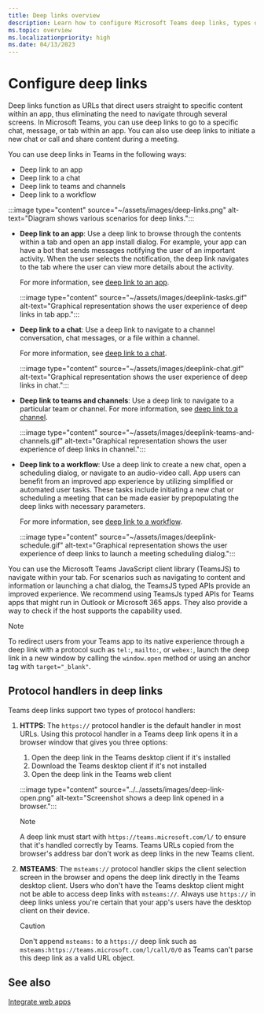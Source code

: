 ```yaml
---
title: Deep links overview
description: Learn how to configure Microsoft Teams deep links, types of deep links, and protocol handlers in deep links.
ms.topic: overview
ms.localizationpriority: high
ms.date: 04/13/2023
---
```


# Configure deep links

Deep links function as URLs that direct users straight to specific content within an app, thus eliminating the need to navigate through several screens. In Microsoft Teams, you can use deep links to go to a specific chat, message, or tab within an app. You can also use deep links to initiate a new chat or call and share content during a meeting.

You can use deep links in Teams in the following ways:

* Deep link to an app
* Deep link to a chat
* Deep link to teams and channels
* Deep link to a workflow

:::image type="content" source="~/assets/images/deep-links.png" alt-text="Diagram shows various scenarios for deep links.":::

* **Deep link to an app**: Use a deep link to browse through the contents within a tab and open an app install dialog. For example, your app can have a bot that sends messages notifying the user of an important activity. When the user selects the notification, the deep link navigates to the tab where the user can view more details about the activity.

    For more information, see [deep link to an app](~/concepts/build-and-test/deep-link-application.md).

    :::image type="content" source="~/assets/images/deeplink-tasks.gif" alt-text="Graphical representation shows the user experience of deep links in tab app.":::

* **Deep link to a chat**: Use a deep link to navigate to a channel conversation, chat messages, or a file within a channel.

    For more information, see [deep link to a chat](~/concepts/build-and-test/deep-link-teams.md).

    :::image type="content" source="~/assets/images/deeplink-chat.gif" alt-text="Graphical representation shows the user experience of deep links in chat.":::

* **Deep link to teams and channels**: Use a deep link to navigate to a particular team or channel. For more information, see [deep link to a channel](~/concepts/build-and-test/deep-link-teams.md).

    :::image type="content" source="~/assets/images/deeplink-teams-and-channels.gif" alt-text="Graphical representation shows the user experience of deep links in channel.":::

* **Deep link to a workflow**: Use a deep link to create a new chat, open a scheduling dialog, or navigate to an audio-video call. App users can benefit from an improved app experience by utilizing simplified or automated user tasks. These tasks include initiating a new chat or scheduling a meeting that can be made easier by prepopulating the deep links with necessary parameters.

    For more information, see [deep link to a workflow](~/concepts/build-and-test/deep-link-workflow.md).

    :::image type="content" source="~/assets/images/deeplink-schedule.gif" alt-text="Graphical representation shows the user experience of deep links to launch a meeting scheduling dialog.":::

You can use the Microsoft Teams JavaScript client library (TeamsJS) to navigate within your tab. For scenarios such as navigating to content and information or launching a chat dialog, the TeamsJS typed APIs provide an improved experience. We recommend using TeamsJs typed APIs for Teams apps that might run in Outlook or Microsoft 365 apps. They also provide a way to check if the host supports the capability used.

> [!NOTE]
> To redirect users from your Teams app to its native experience through a deep link with a protocol such as `tel:`, `mailto:`, or `webex:`, launch the deep link in a new window by calling the `window.open` method or using an anchor tag with `target="_blank"`.

## Protocol handlers in deep links

Teams deep links support two types of protocol handlers:

1. **HTTPS**: The `https://` protocol handler is the default handler in most URLs. Using this protocol handler in a Teams deep link opens it in a browser window that gives you three options:
    1. Open the deep link in the Teams desktop client if it's installed
    2. Download the Teams desktop client if it's not installed
    3. Open the deep link in the Teams web client

    :::image type="content" source="../../assets/images/deep-link-open.png" alt-text="Screenshot shows a deep link opened in a browser.":::

    > [!NOTE]
    > A deep link must start with `https://teams.microsoft.com/l/` to ensure that it's handled correctly by Teams. Teams URLs copied from the browser's address bar don't work as deep links in the new Teams client.

2. **MSTEAMS**: The `msteams://` protocol handler skips the client selection screen in the browser and opens the deep link directly in the Teams desktop client. Users who don't have the Teams desktop client might not be able to access deep links with `msteams://`. Always use `https://` in deep links unless you're certain that your app's users have the desktop client on their device.

    > [!CAUTION]
    > Don't append `msteams:` to a `https://` deep link such as `msteams:https://teams.microsoft.com/l/call/0/0` as Teams can't parse this deep link as a valid URL object.

## See also

[Integrate web apps](../../samples/integrate-web-apps-overview.md)
